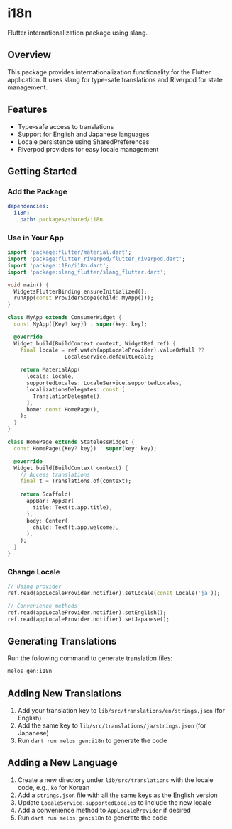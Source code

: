 # i18n

Flutter internationalization package using slang.

## Overview

This package provides internationalization functionality for the Flutter application. It uses slang for type-safe translations and Riverpod for state management.

## Features

- Type-safe access to translations
- Support for English and Japanese languages
- Locale persistence using SharedPreferences
- Riverpod providers for easy locale management

## Getting Started

### Add the Package

```yaml
dependencies:
  i18n:
    path: packages/shared/i18n
```

### Use in Your App

```dart
import 'package:flutter/material.dart';
import 'package:flutter_riverpod/flutter_riverpod.dart';
import 'package:i18n/i18n.dart';
import 'package:slang_flutter/slang_flutter.dart';

void main() {
  WidgetsFlutterBinding.ensureInitialized();
  runApp(const ProviderScope(child: MyApp()));
}

class MyApp extends ConsumerWidget {
  const MyApp({Key? key}) : super(key: key);

  @override
  Widget build(BuildContext context, WidgetRef ref) {
    final locale = ref.watch(appLocaleProvider).valueOrNull ?? 
                  LocaleService.defaultLocale;
    
    return MaterialApp(
      locale: locale,
      supportedLocales: LocaleService.supportedLocales,
      localizationsDelegates: const [
        TranslationDelegate(),
      ],
      home: const HomePage(),
    );
  }
}

class HomePage extends StatelessWidget {
  const HomePage({Key? key}) : super(key: key);

  @override
  Widget build(BuildContext context) {
    // Access translations
    final t = Translations.of(context);
    
    return Scaffold(
      appBar: AppBar(
        title: Text(t.app.title),
      ),
      body: Center(
        child: Text(t.app.welcome),
      ),
    );
  }
}
```

### Change Locale

```dart
// Using provider
ref.read(appLocaleProvider.notifier).setLocale(const Locale('ja'));

// Convenience methods
ref.read(appLocaleProvider.notifier).setEnglish();
ref.read(appLocaleProvider.notifier).setJapanese();
```

## Generating Translations

Run the following command to generate translation files:

```bash
melos gen:i18n
```

## Adding New Translations

1. Add your translation key to `lib/src/translations/en/strings.json` (for English)
2. Add the same key to `lib/src/translations/ja/strings.json` (for Japanese)
3. Run `dart run melos gen:i18n` to generate the code

## Adding a New Language

1. Create a new directory under `lib/src/translations` with the locale code, e.g., `ko` for Korean
2. Add a `strings.json` file with all the same keys as the English version
3. Update `LocaleService.supportedLocales` to include the new locale
4. Add a convenience method to `AppLocaleProvider` if desired
5. Run `dart run melos gen:i18n` to generate the code
